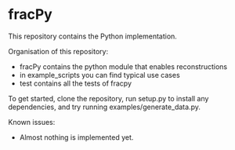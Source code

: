 # fracPy

This repository contains the Python implementation.

Organisation of this repository:

 * fracPy contains the python module that enables reconstructions
 * in example_scripts you can find typical use cases
 * test contains all the tests of fracpy
 
To get started, clone the repository, run setup.py to install any dependencies, and try running examples/generate_data.py.

Known issues:
* Almost nothing is implemented yet. 